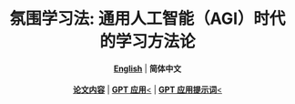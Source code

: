 <h1 align="center">氛围学习法: 通用人工智能（AGI）时代的学习方法论</h1>
<div align="center">
  <a href="./README.md"><strong>English</strong></a> | <strong>简体中文</strong>
  <br/>
  <br/>
  <a href="./vibe-learning_zh_CN.md"><strong>论文内容</strong></a> | <a href="https://chatgpt.com/g/g-67f0e2a0fd1c8191adbc37d924f8986c-fen-wei-xue-xi-fa"><strong>GPT 应用</strong><</a> | <a href="./gpt-app-instruction_zh_CN.md"><strong>GPT 应用提示词</strong><</a>
</div>